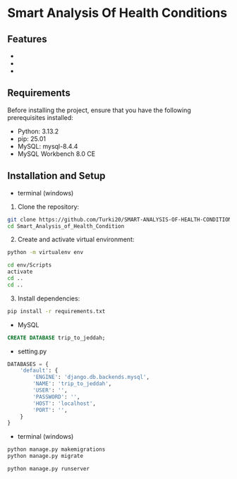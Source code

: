 # Smart Analysis Of Health Conditions

## Features
- 
-
-

## Requirements
Before installing the project, ensure that you have the following prerequisites installed:
- Python: 3.13.2
- pip: 25.01
- MySQL: mysql-8.4.4
- MySQL Workbench 8.0 CE

## Installation and Setup
* terminal (windows)
1. Clone the repository:
```bash
git clone https://github.com/Turki20/SMART-ANALYSIS-OF-HEALTH-CONDITION.git
cd Smart_Analysis_of_Health_Condition
```
2. Create and activate virtual environment:
```bash
python -m virtualenv env
```
```bash
cd env/Scripts
activate
cd ..
cd ..
```
3. Install dependencies:
```bash
pip install -r requirements.txt
```

* MySQL
```sql
CREATE DATABASE trip_to_jeddah;
```
* setting.py
```python
DATABASES = {
    'default': {
        'ENGINE': 'django.db.backends.mysql',
        'NAME': 'trip_to_jeddah',
        'USER': '',
        'PASSWORD': '',
        'HOST': 'localhost',
        'PORT': '',
    }
}
```
* terminal (windows)
``` bash
python manage.py makemigrations
python manage.py migrate
```
```bash
python manage.py runserver
```

